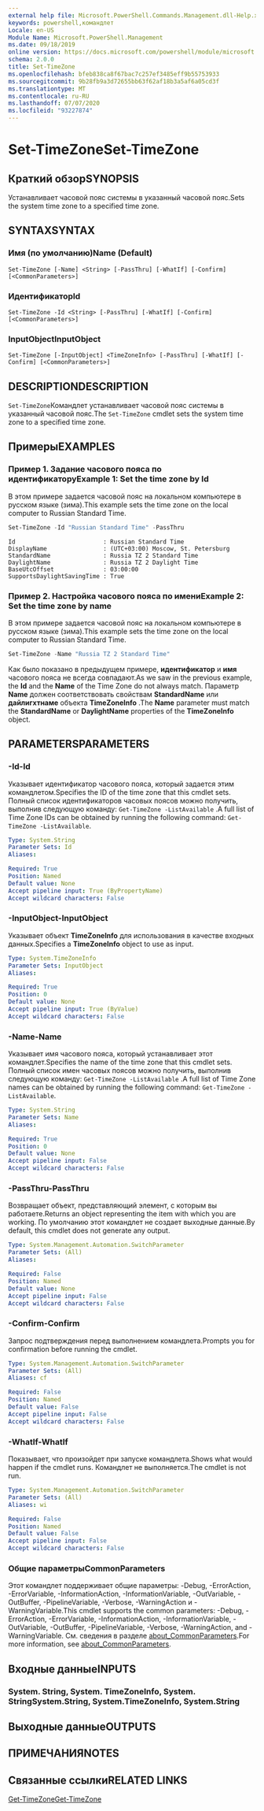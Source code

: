 ```yaml
---
external help file: Microsoft.PowerShell.Commands.Management.dll-Help.xml
keywords: powershell,командлет
Locale: en-US
Module Name: Microsoft.PowerShell.Management
ms.date: 09/18/2019
online version: https://docs.microsoft.com/powershell/module/microsoft.powershell.management/set-timezone?view=powershell-5.1&WT.mc_id=ps-gethelp
schema: 2.0.0
title: Set-TimeZone
ms.openlocfilehash: bfeb838ca8f67bac7c257ef3485eff9b55753933
ms.sourcegitcommit: 9b28fb9a3d72655bb63f62af18b3a5af6a05cd3f
ms.translationtype: MT
ms.contentlocale: ru-RU
ms.lasthandoff: 07/07/2020
ms.locfileid: "93227874"
---
```

# <span data-ttu-id="94d9b-103">Set-TimeZone</span><span class="sxs-lookup"><span data-stu-id="94d9b-103">Set-TimeZone</span></span>

## <span data-ttu-id="94d9b-104">Краткий обзор</span><span class="sxs-lookup"><span data-stu-id="94d9b-104">SYNOPSIS</span></span>
<span data-ttu-id="94d9b-105">Устанавливает часовой пояс системы в указанный часовой пояс.</span><span class="sxs-lookup"><span data-stu-id="94d9b-105">Sets the system time zone to a specified time zone.</span></span>

## <span data-ttu-id="94d9b-106">SYNTAX</span><span class="sxs-lookup"><span data-stu-id="94d9b-106">SYNTAX</span></span>

### <span data-ttu-id="94d9b-107">Имя (по умолчанию)</span><span class="sxs-lookup"><span data-stu-id="94d9b-107">Name (Default)</span></span>

```
Set-TimeZone [-Name] <String> [-PassThru] [-WhatIf] [-Confirm] [<CommonParameters>]
```

### <span data-ttu-id="94d9b-108">Идентификатор</span><span class="sxs-lookup"><span data-stu-id="94d9b-108">Id</span></span>

```
Set-TimeZone -Id <String> [-PassThru] [-WhatIf] [-Confirm] [<CommonParameters>]
```

### <span data-ttu-id="94d9b-109">InputObject</span><span class="sxs-lookup"><span data-stu-id="94d9b-109">InputObject</span></span>

```
Set-TimeZone [-InputObject] <TimeZoneInfo> [-PassThru] [-WhatIf] [-Confirm] [<CommonParameters>]
```

## <span data-ttu-id="94d9b-110">DESCRIPTION</span><span class="sxs-lookup"><span data-stu-id="94d9b-110">DESCRIPTION</span></span>

<span data-ttu-id="94d9b-111">`Set-TimeZone`Командлет устанавливает часовой пояс системы в указанный часовой пояс.</span><span class="sxs-lookup"><span data-stu-id="94d9b-111">The `Set-TimeZone` cmdlet sets the system time zone to a specified time zone.</span></span>

## <span data-ttu-id="94d9b-112">Примеры</span><span class="sxs-lookup"><span data-stu-id="94d9b-112">EXAMPLES</span></span>

### <span data-ttu-id="94d9b-113">Пример 1. Задание часового пояса по идентификатору</span><span class="sxs-lookup"><span data-stu-id="94d9b-113">Example 1: Set the time zone by Id</span></span>

<span data-ttu-id="94d9b-114">В этом примере задается часовой пояс на локальном компьютере в русском языке (зима).</span><span class="sxs-lookup"><span data-stu-id="94d9b-114">This example sets the time zone on the local computer to Russian Standard Time.</span></span>

```powershell
Set-TimeZone -Id "Russian Standard Time" -PassThru
```

```Output
Id                         : Russian Standard Time
DisplayName                : (UTC+03:00) Moscow, St. Petersburg
StandardName               : Russia TZ 2 Standard Time
DaylightName               : Russia TZ 2 Daylight Time
BaseUtcOffset              : 03:00:00
SupportsDaylightSavingTime : True
```

### <span data-ttu-id="94d9b-115">Пример 2. Настройка часового пояса по имени</span><span class="sxs-lookup"><span data-stu-id="94d9b-115">Example 2: Set the time zone by name</span></span>

<span data-ttu-id="94d9b-116">В этом примере задается часовой пояс на локальном компьютере в русском языке (зима).</span><span class="sxs-lookup"><span data-stu-id="94d9b-116">This example sets the time zone on the local computer to Russian Standard Time.</span></span>

```powershell
Set-TimeZone -Name "Russia TZ 2 Standard Time"
```

<span data-ttu-id="94d9b-117">Как было показано в предыдущем примере, **идентификатор** и **имя** часового пояса не всегда совпадают.</span><span class="sxs-lookup"><span data-stu-id="94d9b-117">As we saw in the previous example, the **Id** and the **Name** of the Time Zone do not always match.</span></span>
<span data-ttu-id="94d9b-118">Параметр **Name** должен соответствовать свойствам **StandardName** или **дайлигхтнаме** объекта **TimeZoneInfo** .</span><span class="sxs-lookup"><span data-stu-id="94d9b-118">The **Name** parameter must match the **StandardName** or **DaylightName** properties of the **TimeZoneInfo** object.</span></span>

## <span data-ttu-id="94d9b-119">PARAMETERS</span><span class="sxs-lookup"><span data-stu-id="94d9b-119">PARAMETERS</span></span>

### <span data-ttu-id="94d9b-120">-Id</span><span class="sxs-lookup"><span data-stu-id="94d9b-120">-Id</span></span>

<span data-ttu-id="94d9b-121">Указывает идентификатор часового пояса, который задается этим командлетом.</span><span class="sxs-lookup"><span data-stu-id="94d9b-121">Specifies the ID of the time zone that this cmdlet sets.</span></span> <span data-ttu-id="94d9b-122">Полный список идентификаторов часовых поясов можно получить, выполнив следующую команду: `Get-TimeZone -ListAvailable` .</span><span class="sxs-lookup"><span data-stu-id="94d9b-122">A full list of Time Zone IDs can be obtained by running the following command: `Get-TimeZone -ListAvailable`.</span></span>

```yaml
Type: System.String
Parameter Sets: Id
Aliases:

Required: True
Position: Named
Default value: None
Accept pipeline input: True (ByPropertyName)
Accept wildcard characters: False
```

### <span data-ttu-id="94d9b-123">-InputObject</span><span class="sxs-lookup"><span data-stu-id="94d9b-123">-InputObject</span></span>

<span data-ttu-id="94d9b-124">Указывает объект **TimeZoneInfo** для использования в качестве входных данных.</span><span class="sxs-lookup"><span data-stu-id="94d9b-124">Specifies a **TimeZoneInfo** object to use as input.</span></span>

```yaml
Type: System.TimeZoneInfo
Parameter Sets: InputObject
Aliases:

Required: True
Position: 0
Default value: None
Accept pipeline input: True (ByValue)
Accept wildcard characters: False
```

### <span data-ttu-id="94d9b-125">-Name</span><span class="sxs-lookup"><span data-stu-id="94d9b-125">-Name</span></span>

<span data-ttu-id="94d9b-126">Указывает имя часового пояса, который устанавливает этот командлет.</span><span class="sxs-lookup"><span data-stu-id="94d9b-126">Specifies the name of the time zone that this cmdlet sets.</span></span> <span data-ttu-id="94d9b-127">Полный список имен часовых поясов можно получить, выполнив следующую команду: `Get-TimeZone -ListAvailable` .</span><span class="sxs-lookup"><span data-stu-id="94d9b-127">A full list of Time Zone names can be obtained by running the following command: `Get-TimeZone -ListAvailable`.</span></span>

```yaml
Type: System.String
Parameter Sets: Name
Aliases:

Required: True
Position: 0
Default value: None
Accept pipeline input: False
Accept wildcard characters: False
```

### <span data-ttu-id="94d9b-128">-PassThru</span><span class="sxs-lookup"><span data-stu-id="94d9b-128">-PassThru</span></span>

<span data-ttu-id="94d9b-129">Возвращает объект, представляющий элемент, с которым вы работаете.</span><span class="sxs-lookup"><span data-stu-id="94d9b-129">Returns an object representing the item with which you are working.</span></span> <span data-ttu-id="94d9b-130">По умолчанию этот командлет не создает выходные данные.</span><span class="sxs-lookup"><span data-stu-id="94d9b-130">By default, this cmdlet does not generate any output.</span></span>

```yaml
Type: System.Management.Automation.SwitchParameter
Parameter Sets: (All)
Aliases:

Required: False
Position: Named
Default value: None
Accept pipeline input: False
Accept wildcard characters: False
```

### <span data-ttu-id="94d9b-131">-Confirm</span><span class="sxs-lookup"><span data-stu-id="94d9b-131">-Confirm</span></span>

<span data-ttu-id="94d9b-132">Запрос подтверждения перед выполнением командлета.</span><span class="sxs-lookup"><span data-stu-id="94d9b-132">Prompts you for confirmation before running the cmdlet.</span></span>

```yaml
Type: System.Management.Automation.SwitchParameter
Parameter Sets: (All)
Aliases: cf

Required: False
Position: Named
Default value: False
Accept pipeline input: False
Accept wildcard characters: False
```

### <span data-ttu-id="94d9b-133">-WhatIf</span><span class="sxs-lookup"><span data-stu-id="94d9b-133">-WhatIf</span></span>

<span data-ttu-id="94d9b-134">Показывает, что произойдет при запуске командлета.</span><span class="sxs-lookup"><span data-stu-id="94d9b-134">Shows what would happen if the cmdlet runs.</span></span> <span data-ttu-id="94d9b-135">Командлет не выполняется.</span><span class="sxs-lookup"><span data-stu-id="94d9b-135">The cmdlet is not run.</span></span>

```yaml
Type: System.Management.Automation.SwitchParameter
Parameter Sets: (All)
Aliases: wi

Required: False
Position: Named
Default value: False
Accept pipeline input: False
Accept wildcard characters: False
```

### <span data-ttu-id="94d9b-136">Общие параметры</span><span class="sxs-lookup"><span data-stu-id="94d9b-136">CommonParameters</span></span>

<span data-ttu-id="94d9b-137">Этот командлет поддерживает общие параметры: -Debug, -ErrorAction, -ErrorVariable, -InformationAction, -InformationVariable, -OutVariable, -OutBuffer, -PipelineVariable, -Verbose, -WarningAction и -WarningVariable.</span><span class="sxs-lookup"><span data-stu-id="94d9b-137">This cmdlet supports the common parameters: -Debug, -ErrorAction, -ErrorVariable, -InformationAction, -InformationVariable, -OutVariable, -OutBuffer, -PipelineVariable, -Verbose, -WarningAction, and -WarningVariable.</span></span> <span data-ttu-id="94d9b-138">См. сведения в разделе [about_CommonParameters](https://go.microsoft.com/fwlink/?LinkID=113216).</span><span class="sxs-lookup"><span data-stu-id="94d9b-138">For more information, see [about_CommonParameters](https://go.microsoft.com/fwlink/?LinkID=113216).</span></span>

## <span data-ttu-id="94d9b-139">Входные данные</span><span class="sxs-lookup"><span data-stu-id="94d9b-139">INPUTS</span></span>

### <span data-ttu-id="94d9b-140">System. String, System. TimeZoneInfo, System. String</span><span class="sxs-lookup"><span data-stu-id="94d9b-140">System.String, System.TimeZoneInfo, System.String</span></span>

## <span data-ttu-id="94d9b-141">Выходные данные</span><span class="sxs-lookup"><span data-stu-id="94d9b-141">OUTPUTS</span></span>

## <span data-ttu-id="94d9b-142">ПРИМЕЧАНИЯ</span><span class="sxs-lookup"><span data-stu-id="94d9b-142">NOTES</span></span>

## <span data-ttu-id="94d9b-143">Связанные ссылки</span><span class="sxs-lookup"><span data-stu-id="94d9b-143">RELATED LINKS</span></span>

[<span data-ttu-id="94d9b-144">Get-TimeZone</span><span class="sxs-lookup"><span data-stu-id="94d9b-144">Get-TimeZone</span></span>](Get-TimeZone.md)
